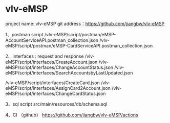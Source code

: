 # vlv-eMSP
project name: vlv-eMSP
git address：https://github.com/jiangbw/vlv-eMSP

1、postman script
/vlv-eMSP/script/postman/eMSP-AccountServiceAPI.postman_collection.json
/vlv-eMSP/script/postman/eMSP-CardServiceAPI.postman_collection.json

2、interfaces : request and response
/vlv-eMSP/script/interfaces/CreateAccount.json
/vlv-eMSP/script/interfaces/ChangeAccountStatus.json
/vlv-eMSP/script/interfaces/SearchAccountsbyLastUpdated.json

/vlv-eMSP/script/interfaces/CreateCard.json
/vlv-eMSP/script/interfaces/AssignCard2Account.json
/vlv-eMSP/script/interfaces/ChangeCardStatus.json

3、sql script
src/main/resources/db/schema.sql

4、CI （github）
https://github.com/jiangbw/vlv-eMSP/actions
